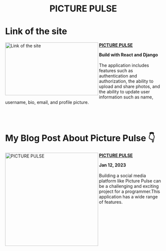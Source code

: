 <h1 align="center">PICTURE PULSE</h1>

# Link of the site
<p align="left">
<a href="https://picturepulse.up.railway.app/" title="Link of the site">
<img src="https://user-images.githubusercontent.com/93304640/214776451-2d02fc78-e379-4b9a-b1c3-8e79984934d7.png" alt="Link of the site" height="170px" width="300px" align="left"  />


<a href="https://picturepulse.up.railway.app/" title="Link of the site"><strong>PICTURE PULSE</strong></a>
<div><strong>Build with React and Django</strong></div>
<br/> The application includes features such as authentication and authorization, the ability to upload and share photos, and the ability to update user information such as name, username, bio, email, and profile picture.
</p> <br/> <br/>


# My Blog Post About Picture Pulse 👇


<p align="left">
<a href="https://gauravjoshi.hashnode.dev/introducing-picture-pulse-new-social-media-site" title="PICTURE PULSE">
<img src="https://user-images.githubusercontent.com/93304640/214798757-aab64a39-8839-4cb4-a934-ac0780455b0d.png" alt="PICTURE PULSE" width="300px" align="left" /></a>
<a href="https://gauravjoshi.hashnode.dev/the-instagram-inspired-social-media-site" title="PICTURE PULSE"><strong>PICTURE PULSE</strong></a>
<div><strong>Jan 12, 2023 </strong></div>
<br/> Building a social media platform like Picture Pulse can be a challenging and exciting project for a programmer.This application has a wide range of features.
</p> <br/> <br/>
